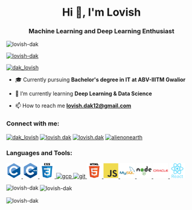 <h1 align="center">Hi 👋, I'm Lovish</h1>
<h3 align="center">Machine Learning and Deep Learning Enthusiast</h3>

<p align="left"> <img src="https://komarev.com/ghpvc/?username=lovish-dak&label=Profile%20views&color=0e75b6&style=flat" alt="lovish-dak" /> </p>

<p align="left"> <a href="https://github.com/ryo-ma/github-profile-trophy"><img src="https://github-profile-trophy.vercel.app/?username=lovish-dak" alt="lovish-dak" /></a> </p>

<p align="left"> <a href="https://twitter.com/dak_lovish" target="blank"><img src="https://img.shields.io/twitter/follow/dak_lovish?logo=twitter&style=for-the-badge" alt="dak_lovish" /></a> </p>

- 🎓 Currently pursuing **Bachelor's degree in IT at ABV-IIITM Gwalior**

- 🌱 I’m currently learning **Deep Learning & Data Science**

- 📫 How to reach me **lovish.dak12@gmail.com**

<h3 align="left">Connect with me:</h3>
<p align="left">
<a href="https://leetcode.com/u/lovishdak/" target="blank"><img align="center" src="https://raw.githubusercontent.com/rahuldkjain/github-profile-readme-generator/master/src/images/icons/Social/leetcode.svg" alt="dak_lovish" height="30" width="40" /></a>
<a href="https://linkedin.com/in/lovish dak" target="blank"><img align="center" src="https://raw.githubusercontent.com/rahuldkjain/github-profile-readme-generator/master/src/images/icons/Social/linked-in-alt.svg" alt="lovish dak" height="30" width="40" /></a>
<a href="https://instagram.com/lovish.dak" target="blank"><img align="center" src="https://raw.githubusercontent.com/rahuldkjain/github-profile-readme-generator/master/src/images/icons/Social/instagram.svg" alt="lovish.dak" height="30" width="40" /></a>
<a href="https://www.codechef.com/users/alienonearth" target="blank"><img align="center" src="https://cdn.jsdelivr.net/npm/simple-icons@3.1.0/icons/codechef.svg" alt="alienonearth" height="30" width="40" /></a>
</p>

<h3 align="left">Languages and Tools:</h3>
<p align="left"> <a href="https://www.cprogramming.com/" target="_blank" rel="noreferrer"> <img src="https://raw.githubusercontent.com/devicons/devicon/master/icons/c/c-original.svg" alt="c" width="40" height="40"/> </a> <a href="https://www.w3schools.com/cpp/" target="_blank" rel="noreferrer"> <img src="https://raw.githubusercontent.com/devicons/devicon/master/icons/cplusplus/cplusplus-original.svg" alt="cplusplus" width="40" height="40"/> </a> <a href="https://www.w3schools.com/css/" target="_blank" rel="noreferrer"> <img src="https://raw.githubusercontent.com/devicons/devicon/master/icons/css3/css3-original-wordmark.svg" alt="css3" width="40" height="40"/> </a> <a href="https://cloud.google.com" target="_blank" rel="noreferrer"> <img src="https://www.vectorlogo.zone/logos/google_cloud/google_cloud-icon.svg" alt="gcp" width="40" height="40"/> </a> <a href="https://git-scm.com/" target="_blank" rel="noreferrer"> <img src="https://www.vectorlogo.zone/logos/git-scm/git-scm-icon.svg" alt="git" width="40" height="40"/> </a> <a href="https://www.w3.org/html/" target="_blank" rel="noreferrer"> <img src="https://raw.githubusercontent.com/devicons/devicon/master/icons/html5/html5-original-wordmark.svg" alt="html5" width="40" height="40"/> </a> <a href="https://developer.mozilla.org/en-US/docs/Web/JavaScript" target="_blank" rel="noreferrer"> <img src="https://raw.githubusercontent.com/devicons/devicon/master/icons/javascript/javascript-original.svg" alt="javascript" width="40" height="40"/> </a> <a href="https://www.mysql.com/" target="_blank" rel="noreferrer"> <img src="https://raw.githubusercontent.com/devicons/devicon/master/icons/mysql/mysql-original-wordmark.svg" alt="mysql" width="40" height="40"/> </a> <a href="https://nodejs.org" target="_blank" rel="noreferrer"> <img src="https://raw.githubusercontent.com/devicons/devicon/master/icons/nodejs/nodejs-original-wordmark.svg" alt="nodejs" width="40" height="40"/> </a> <a href="https://www.oracle.com/" target="_blank" rel="noreferrer"> <img src="https://raw.githubusercontent.com/devicons/devicon/master/icons/oracle/oracle-original.svg" alt="oracle" width="40" height="40"/> </a> <a href="https://reactjs.org/" target="_blank" rel="noreferrer"> <img src="https://raw.githubusercontent.com/devicons/devicon/master/icons/react/react-original-wordmark.svg" alt="react" width="40" height="40"/> </a> </p>

<p><img align="left" src="https://github-readme-stats.vercel.app/api/top-langs?username=lovish-dak&show_icons=true&locale=en&layout=compact" alt="lovish-dak" /></p>

<p>&nbsp;<img align="center" src="https://github-readme-stats.vercel.app/api?username=lovish-dak&show_icons=true&locale=en" alt="lovish-dak" /></p>

<p><img align="center" src="https://github-readme-streak-stats.herokuapp.com/?user=lovish-dak&" alt="lovish-dak" /></p>
